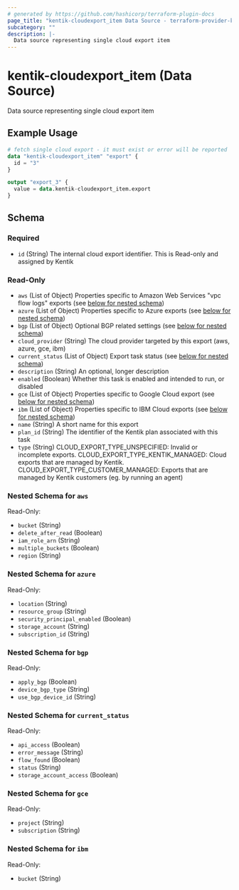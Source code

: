 ```yaml
---
# generated by https://github.com/hashicorp/terraform-plugin-docs
page_title: "kentik-cloudexport_item Data Source - terraform-provider-kentik-cloudexport"
subcategory: ""
description: |-
  Data source representing single cloud export item
---
```


# kentik-cloudexport_item (Data Source)

Data source representing single cloud export item

## Example Usage

```terraform
# fetch single cloud export - it must exist or error will be reported
data "kentik-cloudexport_item" "export" {
  id = "3"
}

output "export_3" {
  value = data.kentik-cloudexport_item.export
}
```

<!-- schema generated by tfplugindocs -->
## Schema

### Required

- `id` (String) The internal cloud export identifier. This is Read-only and assigned by Kentik

### Read-Only

- `aws` (List of Object) Properties specific to Amazon Web Services "vpc flow logs" exports (see [below for nested schema](#nestedatt--aws))
- `azure` (List of Object) Properties specific to Azure exports (see [below for nested schema](#nestedatt--azure))
- `bgp` (List of Object) Optional BGP related settings (see [below for nested schema](#nestedatt--bgp))
- `cloud_provider` (String) The cloud provider targeted by this export (aws, azure, gce, ibm)
- `current_status` (List of Object) Export task status (see [below for nested schema](#nestedatt--current_status))
- `description` (String) An optional, longer description
- `enabled` (Boolean) Whether this task is enabled and intended to run, or disabled
- `gce` (List of Object) Properties specific to Google Cloud export (see [below for nested schema](#nestedatt--gce))
- `ibm` (List of Object) Properties specific to IBM Cloud exports (see [below for nested schema](#nestedatt--ibm))
- `name` (String) A short name for this export
- `plan_id` (String) The identifier of the Kentik plan associated with this task
- `type` (String) CLOUD_EXPORT_TYPE_UNSPECIFIED: Invalid or incomplete exports. CLOUD_EXPORT_TYPE_KENTIK_MANAGED: Cloud exports that are managed by Kentik. CLOUD_EXPORT_TYPE_CUSTOMER_MANAGED: Exports that are managed by Kentik customers (eg. by running an agent)

<a id="nestedatt--aws"></a>
### Nested Schema for `aws`

Read-Only:

- `bucket` (String)
- `delete_after_read` (Boolean)
- `iam_role_arn` (String)
- `multiple_buckets` (Boolean)
- `region` (String)


<a id="nestedatt--azure"></a>
### Nested Schema for `azure`

Read-Only:

- `location` (String)
- `resource_group` (String)
- `security_principal_enabled` (Boolean)
- `storage_account` (String)
- `subscription_id` (String)


<a id="nestedatt--bgp"></a>
### Nested Schema for `bgp`

Read-Only:

- `apply_bgp` (Boolean)
- `device_bgp_type` (String)
- `use_bgp_device_id` (String)


<a id="nestedatt--current_status"></a>
### Nested Schema for `current_status`

Read-Only:

- `api_access` (Boolean)
- `error_message` (String)
- `flow_found` (Boolean)
- `status` (String)
- `storage_account_access` (Boolean)


<a id="nestedatt--gce"></a>
### Nested Schema for `gce`

Read-Only:

- `project` (String)
- `subscription` (String)


<a id="nestedatt--ibm"></a>
### Nested Schema for `ibm`

Read-Only:

- `bucket` (String)


